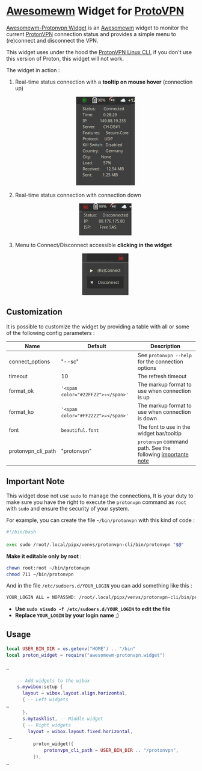 # [Awesomewm](https://awesomewm.org/) Widget for [ProtoVPN](https://protonvpn.com/)

[Awesomewm-Protonvpn Widget](https://github.com/pivaldi/awesomewm-protonvpn) is an
[Awesomewm](https://awesomewm.org/) widget to monitor the current
[ProtonVPN](https://protonvpn.com/) connection status and provides a
simple menu to (re)connect and disconnect the VPN.

This widget uses under the hood the [ProtonVPN Linux
CLI](https://protonvpn.com/support/linux-vpn-tool/), if you don't use
this version of Proton, this widget will not work.

The widget in action :

1. Real-time status connection with a **tooltip on mouse hover** (connection up)
   <p align="center">
       <img src="./screenshots/tooltip_up.png" alt="screenshot widget with tooltip up" style="max-width:100%;">
   </p>
1. Real-time status connection with connection down
   <p align="center">
       <img src="./screenshots/tooltip_down.png" alt="screenshot widget with tooltip down" style="max-width:100%;">
   </p>
1. Menu to Connect/Disconnect accessible **clicking in the widget**
   <p align="center">
       <img src="./screenshots/menu.png" alt="screenshot widget with menu" style="max-width:100%;">
   </p>

## Customization

It is possible to customize the widget by providing a table with all or
some of the following config parameters :

| Name | Default | Description |
|------|---------|-------------|
| connect_options | "--sc" | See `protonvpn --help` for the connection options |
| timeout | 10 | The refresh timeout |
| format_ok | `'<span color="#22FF22">⚛</span>'` | The markup format to use when connection is up |
| format_ko | `'<span color="#FF2222">☠</span>'` | The markup format to use when connection is down |
| font | `beautiful.font` | The font to use in the widget bar/tooltip |
| protonvpn_cli_path | "protonvpn" | `protonvpn` command path. See the following [importante note](https://github.com/pivaldi/awesomewm-protonvpn#important-note) |

## Important Note

This widget dose not use `sudo` to manage the connections, It is your
duty to make sure you have the right to execute the `protonvpn`
command as `root` with `sudo` and ensure the security of your system.

For example, you can create the file `~/bin/protonvpn` with this kind of code :

```bash
#!/bin/bash

exec sudo /root/.local/pipx/venvs/protonvpn-cli/bin/protonvpn "$@"
```

**Make it editable only by root** :

```bash
chown root:root ~/bin/protonvpn
chmod 711 ~/bin/protonvpn
```

And in the file `/etc/sudoers.d/YOUR_LOGIN` you can add something like this :


```txt
YOUR_LOGIN ALL = NOPASSWD: /root/.local/pipx/venvs/protonvpn-cli/bin/protonvpn
```

- **Use `sudo visudo -f /etc/sudoers.d/YOUR_LOGIN` to edit the file**
- **Replace `YOUR_LOGIN` by your login name** ;)


## Usage

```lua
local USER_BIN_DIR = os.getenv("HOME") .. "/bin"
local proton_widget = require("awesomewm-protonvpn.widget")

…

    -- Add widgets to the wibox
    s.mywibox:setup {
      layout = wibox.layout.align.horizontal,
      { -- Left widgets
…
      },
      s.mytasklist, -- Middle widget
      { -- Right widgets
        layout = wibox.layout.fixed.horizontal,
 …
          proton_widget({
              protonvpn_cli_path = USER_BIN_DIR .. "/protonvpn",
          }),
…
```

